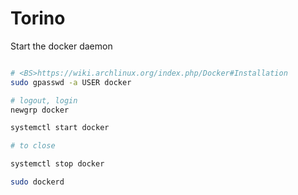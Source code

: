Torino
===

Start the docker daemon

```bash

# <BS>https://wiki.archlinux.org/index.php/Docker#Installation
sudo gpasswd -a USER docker

# logout, login
newgrp docker

systemctl start docker

# to close

systemctl stop docker

sudo dockerd

```
